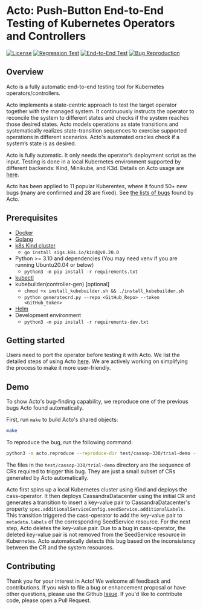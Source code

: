 # Acto: Push-Button End-to-End Testing of Kubernetes Operators and Controllers
[![License](https://img.shields.io/badge/License-Apache_2.0-blue.svg)](https://opensource.org/licenses/Apache-2.0)
[![Regression Test](https://github.com/xlab-uiuc/acto/actions/workflows/unittest.yaml/badge.svg)](https://github.com/xlab-uiuc/acto/actions/workflows/unittest.yaml)
[![End-to-End Test](https://github.com/xlab-uiuc/acto/actions/workflows/e2e-test.yml/badge.svg)](https://github.com/xlab-uiuc/acto/actions/workflows/e2e-test.yml)
[![Bug Reproduction](https://github.com/xlab-uiuc/acto/actions/workflows/all_bug_reproduction.yaml/badge.svg)](https://github.com/xlab-uiuc/acto/actions/workflows/all_bug_reproduction.yaml)

## Overview

Acto is a fully automatic end-to-end testing tool for Kubernetes operators/controllers.

Acto implements a state-centric approach to test the target operator together with the managed system.
It continuously instructs the operator to reconcile the system to different states and checks if the system reaches those desired states.
Acto models operations as state transitions and systematically realizes state-transition sequences to exercise supported operations in different scenarios.
Acto's automated oracles check if a system’s state is as desired.

Acto is fully automatic.
It only needs the operator’s deployment script as the input.
Testing is done in a local Kubernetes environment supported by different backends: Kind, Minikube, and K3d.
Details on Acto usage are [here](docs/port.md).

Acto has been applied to 11 popular Kuberentes, where it found 50+ new bugs
(many are confirmed and 28 are fixed).
See [the lists of bugs](bugs.md) found by Acto.

## Prerequisites
- [Docker](https://docs.docker.com/engine/install/)
- [Golang](https://go.dev/doc/install)
- [k8s Kind cluster](https://kind.sigs.k8s.io/)
    - `go install sigs.k8s.io/kind@v0.20.0`
- Python >= 3.10 and dependencies (You may need venv if you are running Ubuntu20.04 or below)
    - `python3 -m pip install -r requirements.txt`
- [kubectl](https://kubernetes.io/docs/tasks/tools/install-kubectl-linux/)
- kubebuilder(controller-gen) [optional]
    - `chmod +x install_kubebuilder.sh && ./install_kubebuilder.sh`
    - `python generatecrd.py --repo <GitHub_Repo> --token <GitHub_token>`
- [Helm](https://helm.sh/docs/intro/install/)
- Development environment
  - `python3 -m pip install -r requirements-dev.txt`

## Getting started

Users need to port the operator before testing it with Acto.
We list the detailed steps of using Acto [here](docs/port.md).
We are actively working on simplifying the process to make it more user-friendly.

## Demo
To show Acto's bug-finding capability, we reproduce one of the previous bugs Acto found automatically.

First, run `make` to build Acto's shared objects:
```sh
make
```

To reproduce the bug, run the following command:
```sh
python3 -m acto.reproduce --reproduce-dir test/cassop-330/trial-demo --config data/cass-operator/config.json
```
The files in the `test/cassop-330/trial-demo` directory are the sequence of CRs required to trigger
  this bug.
They are just a small subset of CRs generated by Acto automatically.

Acto first spins up a local Kubernetes cluster using Kind and deploys the cass-operator.
It then deploys CassandraDatacenter using the initial CR and
  generates a transition to insert a key-value pair to CassandraDatacenter's property
  `spec.additionalServiceConfig.seedService.additionalLabels`.
This transition triggered the cass-operator to add the key-value pair to `metadata.labels` of
  the corresponding SeedService resource.
For the next step, Acto deletes the key-value pair.
Due to a bug in cass-operator, the deleted key-value pair
  is not removed from the SeedService resource in Kubernetes.
Acto automatically detects this bug based on the inconsistency between the CR and the system resources.

## Contributing
Thank you for your interest in Acto!
We welcome all feedback and contributions.
If you wish to file a bug or enhancement proposal or have other questions,
  please use the Github [Issue](https://github.com/xlab-uiuc/acto/issues/new).
If you'd like to contribute code, please open a Pull Request.

